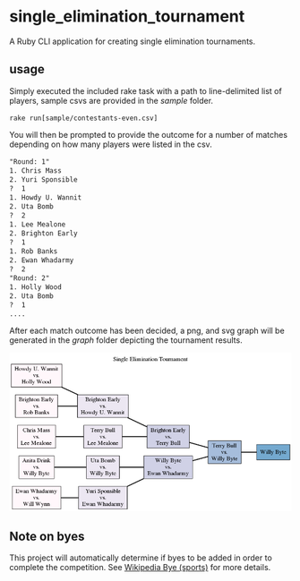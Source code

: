 # single_elimination_tournament
A Ruby CLI application for creating single elimination tournaments.

## usage
Simply executed the included rake task with a path to line-delimited list of players, sample csvs are provided in the *sample* folder.
```
rake run[sample/contestants-even.csv]
```
You will then be prompted to provide the outcome for a number of matches depending on how many players were listed in the csv.
```t
"Round: 1"
1. Chris Mass
2. Yuri Sponsible
?  1
1. Howdy U. Wannit
2. Uta Bomb
?  2
1. Lee Mealone
2. Brighton Early
?  1
1. Rob Banks
2. Ewan Whadarmy
?  2
"Round: 2"
1. Holly Wood
2. Uta Bomb
?  1
....
```
After each match outcome has been decided, a png, and svg graph will be generated in the *graph* folder depicting the tournament
results.

![graph](graph/graph.png)

## Note on byes
This project will automatically determine if byes to be added in order to complete the competition. See [Wikipedia Bye (sports)](https://en.wikipedia.org/wiki/Bye_(sports))
for more details.

